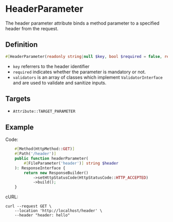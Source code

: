# HeaderParameter

The header parameter attribute binds a method parameter to a specified header from the request.

## Definition
```php
#[HeaderParameter(readonly string|null $key, bool $required = false, readonly ValidatorInterface[] $validators = [])]
```

- `key` referrers to the header identifier
- `required` indicates whether the parameter is mandatory or not.
- `validators` is an array of classes which implement `ValidatorInterface` and are used to validate and sanitize inputs.

## Targets

- `Attribute::TARGET_PARAMETER`

## Example

Code:
```php
    #[Method(HttpMethod::GET)]
    #[Path('/header')]
    public function headerParameter(
        #[FileParameter('header')] string $header
    ): ResponseInterface {
        return new ResponseBuilder()
            ->setHttpStatusCode(HttpStatusCode::HTTP_ACCEPTED)
            ->build();
    }
```

cURL:
```shell
curl --request GET \
    --location 'http://localhost/header' \
    --header "header: hello"
```
